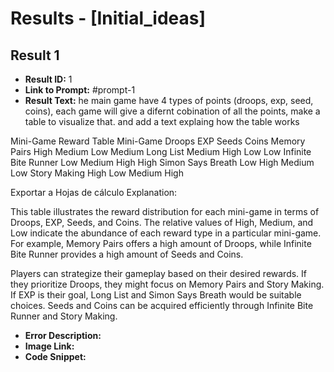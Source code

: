 # Results - [Initial_ideas]

## Result 1
* **Result ID:** 1
* **Link to Prompt:** #prompt-1
* **Result Text:** he main game have 4 types of points (droops, exp, seed, coins), each game will give a difernt cobination of all the points, make a table to visualize that.  and add a text explaing how the table works





Mini-Game Reward Table
Mini-Game	Droops	EXP	Seeds	Coins
Memory Pairs	High	Medium	Low	Medium
Long List	Medium	High	Low	Low
Infinite Bite Runner	Low	Medium	High	High
Simon Says Breath	Low	High	Medium	Low
Story Making	High	Low	Medium	High

Exportar a Hojas de cálculo
Explanation:

This table illustrates the reward distribution for each mini-game in terms of Droops, EXP, Seeds, and Coins. The relative values of High, Medium, and Low indicate the abundance of each reward type in a particular mini-game. For example, Memory Pairs offers a high amount of Droops, while Infinite Bite Runner provides a high amount of Seeds and Coins.

Players can strategize their gameplay based on their desired rewards. If they prioritize Droops, they might focus on Memory Pairs and Story Making. If EXP is their goal, Long List and Simon Says Breath would be suitable choices. Seeds and Coins can be acquired efficiently through Infinite Bite Runner and Story Making.
* **Error Description:** 
* **Image Link:** 
* **Code Snippet:** 

